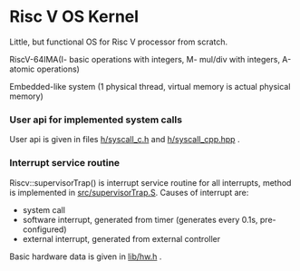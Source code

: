 
# Risc V OS Kernel

Little, but functional OS for Risc V processor from scratch.

RiscV-64IMA(I- basic operations with integers, M- mul/div with integers, A-atomic operations)

Embedded-like system (1 physical thread, virtual memory is actual physical memory) 
### User api for implemented system calls
User api is given in files [h/syscall_c.h](https://github.com/nikola00nikola/OS-kernel-for-processor-RiscV/blob/main/h/syscall_c.h) and [h/syscall_cpp.hpp](https://github.com/nikola00nikola/OS-kernel-for-processor-RiscV/blob/main/h/syscall_cpp.hpp) .

### Interrupt service routine
Riscv::supervisorTrap() is interrupt service routine for all interrupts, method is implemented in [src/supervisorTrap.S](https://github.com/nikola00nikola/OS-kernel-for-processor-RiscV/blob/main/src/supervisorTrap.S). Causes of interrupt are:
- system call
- software interrupt, generated from timer (generates every 0.1s, pre-configured)
- external interrupt, generated from external controller

Basic hardware data is given in [lib/hw.h](https://github.com/nikola00nikola/OS-kernel-for-processor-RiscV/blob/main/lib/hw.h) .
